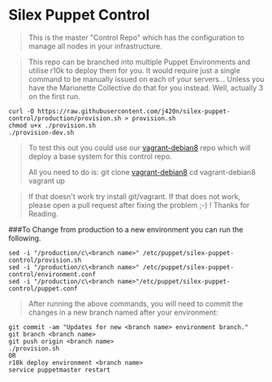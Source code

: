 Silex Puppet Control
====================
>
>This is the master "Control Repo" which has the configuration to manage all nodes in your infrastructure.

>This repo can be branched into multiple Puppet Environments and utilise r10k to deploy them for you.
>It would require just a single command to be manually issued on each of your servers...
>Unless you have the Marionette Collective do that for you instead.
>Well, actually 3 on the first run.

    curl -O https://raw.githubusercontent.com/j420n/silex-puppet-control/production/provision.sh > provision.sh
    chmod u+x ./provision.sh
    ./provision-dev.sh

>To test this out you could use our [vagrant-debian8] repo which will deploy a base system for this control repo.
>
>All you need to do is:
    git clone [vagrant-debian8]
    cd vagrant-debian8
    vagrant up

>If that doesn't work try install git/vagrant.
>If that does not work, please open a pull request after fixing the problem ;-) !
>Thanks for Reading.

###To Change from production to a new environment you can run the following.

    sed -i "/production/c\<branch name>" /etc/puppet/silex-puppet-control/provision.sh
    sed -i "/production/c\<branch name>" /etc/puppet/silex-puppet-control/environment.conf
    sed -i "/production/c\<branch name>"/etc/puppet/silex-puppet-control/puppet.conf

>After running the above commands, you will need to commit the changes in a new branch named after your environment:

    git commit -am "Updates for new <branch name> environment branch."
    git branch <branch name>
    git push origin <branch name>
    ./provision.sh
    OR
    r10k deploy environment <branch name>
    service puppetmaster restart

[vagrant-debian8]: https://github.com/j420n/vagrant-debian8.git
